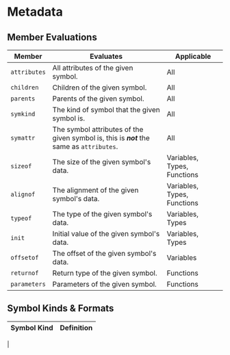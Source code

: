 # Metadata

## Member Evaluations

| Member | Evaluates | Applicable |
|--------|-----------|------------|
| `attributes` | All attributes of the given symbol. | All |
| `children` | Children of the given symbol. | All |
| `parents` | Parents of the given symbol. | All |
| `symkind` | The kind of symbol that the given symbol is. | All |
| `symattr` | The symbol attributes of the given symbol is, this is ***not*** the same as `attributes`. | All |
| `sizeof` | The size of the given symbol's data. | Variables, Types, Functions |
| `alignof` | The alignment of the given symbol's data. | Variables, Types, Functions |
| `typeof` | The type of the given symbol's data. | Variables, Types |
| `init` | Initial value of the given symbol's data. | Variables, Types |
| `offsetof` | The offset of the given symbol's data. | Variables |
| `returnof` | Return type of the given symbol. | Functions |
| `parameters` | Parameters of the given symbol. | Functions |

## Symbol Kinds & Formats

| Symbol Kind | Definition |
|-------------|------------|
| 